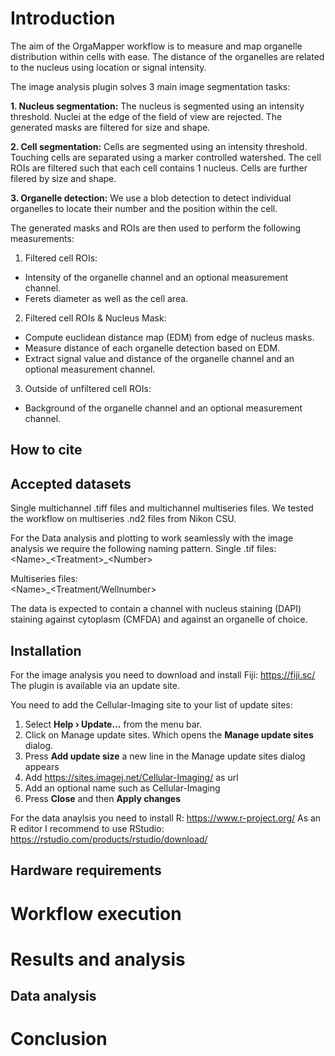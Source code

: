 # Introduction

The aim of the OrgaMapper workflow is to measure and map organelle distribution within cells with ease.
The distance of the organelles are related to the nucleus using location or signal intensity.

The image analysis plugin solves 3 main image segmentation tasks:

<strong>1. Nucleus segmentation:</strong> The nucleus is segmented using an intensity threshold.
Nuclei at the edge of the field of view are rejected.
The generated masks are filtered for size and shape.

<strong>2. Cell segmentation:</strong> Cells are segmented using an intensity threshold.
Touching cells are separated using a marker controlled watershed.
The cell ROIs are filtered such that each cell contains 1 nucleus.
Cells are further filered by size and shape.

<strong>3. Organelle detection:</strong> We use a blob detection to detect individual organelles to locate their number and the position within the cell.

The generated masks and ROIs are then used to perform the following measurements:



1. Filtered cell ROIs:
  - Intensity of the organelle channel and an optional measurement channel.
  - Ferets diameter as well as the cell area.

2. Filtered cell ROIs & Nucleus Mask:
  - Compute euclidean distance map (EDM) from edge of nucleus masks.
  - Measure distance of each organelle detection based on EDM.
  - Extract signal value and distance of the organelle channel and an optional measurement channel.

3. Outside of unfiltered cell ROIs:  
  - Background of the organelle channel and an optional measurement channel.

## How to cite

## Accepted datasets

Single multichannel .tiff files and multichannel multiseries files. We tested the workflow on multiseries .nd2 files from Nikon CSU.

For the Data analysis and plotting to work seamlessly with the image analysis we require the following naming pattern.
Single .tif files:<br>
\<Name\>\_\<Treatment\>\_\<Number\>

Multiseries files:<br>
\<Name\>\_\<Treatment\/Wellnumber\>

The data is expected to contain a channel with nucleus staining (DAPI) staining against cytoplasm (CMFDA) and against an organelle of choice.

## Installation

For the image analysis you need to download and install Fiji: https://fiji.sc/
The plugin is available via an update site.

You need to add the Cellular-Imaging site to your list of update sites:

1. Select <strong>Help  › Update...</strong> from the menu bar.
2. Click on Manage update sites. Which opens the <strong>Manage update sites</strong> dialog.
3. Press <strong>Add update size</strong> a new line in the Manage update sites dialog appears
4. Add https://sites.imagej.net/Cellular-Imaging/ as url
5. Add an optional name such as Cellular-Imaging
6. Press <strong>Close</strong> and then <strong>Apply changes</strong>

For the data anaylsis you need to install R: https://www.r-project.org/
As an R editor I recommend to use RStudio: https://rstudio.com/products/rstudio/download/

## Hardware requirements

# Workflow execution

# Results and analysis

## Data analysis

# Conclusion
